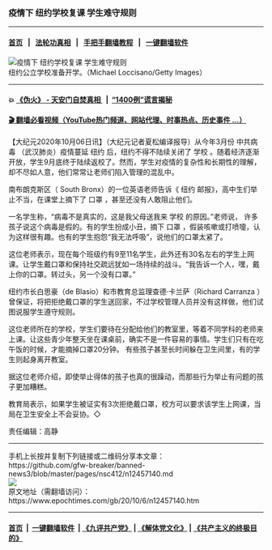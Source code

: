 ### 疫情下 纽约学校复课 学生难守规则
------------------------

#### [首页](https://github.com/gfw-breaker/banned-news3/blob/master/README.md) &nbsp;&nbsp;|&nbsp;&nbsp; [法轮功真相](https://github.com/begood0513/basic/blob/master/README.md)  &nbsp;&nbsp;|&nbsp;&nbsp; [手把手翻墙教程](https://github.com/gfw-breaker/guides/wiki)  &nbsp;&nbsp;|&nbsp;&nbsp; [一键翻墙软件](https://github.com/gfw-breaker/nogfw/blob/master/README.md)  



<div><img alt="疫情下 纽约学校复课 学生难守规则" class="attachment-djy_600_400 size-djy_600_400 wp-post-image" src="https://i.epochtimes.com/assets/uploads/2020/09/8ff498f69becddea2616c1e7e1f4bb9a-600x400.jpg"/>
<div class="caption">
 纽约公立学校准备开学。（Michael Loccisano/Getty Images）
</div></div><hr/>

#### 💥 [《伪火》 - 天安门自焚真相 ](http://158.247.195.190:10000/videos/blog/weihuo.html)&nbsp; |&nbsp; [“1400例”谎言揭秘  ](http://158.247.195.190:10000/videos/blog/jiexi1400.html)

#### [ 🎬  翻墙必看视频（YouTube热门频道、网站代理、时事热点、历史事件 ...）](https://github.com/gfw-breaker/links/blob/master/banned.md)

<div><p>
 【大纪元2020年10月06日讯】（大纪元记者夏松编译报导）从今年3月份
 <ok href="https://www.epochtimes.com/gb/tag/%E4%B8%AD%E5%85%B1%E7%97%85%E6%AF%92.html">
  中共病毒
 </ok>
 （武汉肺炎）疫情蔓延
 <ok href="https://www.epochtimes.com/gb/tag/%E7%BA%BD%E7%BA%A6.html">
  纽约
 </ok>
 后，纽约不得不陆续关闭了
 <ok href="https://www.epochtimes.com/gb/tag/%E5%AD%A6%E6%A0%A1.html">
  学校
 </ok>
 。随着经济逐渐开放，学生9月底终于陆续返校了。然而，学生对疫情的复杂性和长期性的理解，却不尽如人意，他们常常让老师们陷入管理的混乱中。
</p>
<p>
 南布朗克斯区（ South Bronx）的一位英语老师告诉《
 <ok href="https://www.epochtimes.com/gb/tag/%E7%BA%BD%E7%BA%A6.html">
  纽约
 </ok>
 邮报》，高中生们举止不当，在课堂上摘下了
 <ok href="https://www.epochtimes.com/gb/tag/%E5%8F%A3%E7%BD%A9.html">
  口罩
 </ok>
 ，甚至还没有人敢阻止他们。
</p>
<p>
 一名学生称，“病毒不是真实的，这是我父母送我来
 <ok href="https://www.epochtimes.com/gb/tag/%E5%AD%A6%E6%A0%A1.html">
  学校
 </ok>
 的原因。”老师说， 许多孩子说这个病毒是假的。有的学生扮成小丑，摘下
 <ok href="https://www.epochtimes.com/gb/tag/%E5%8F%A3%E7%BD%A9.html">
  口罩
 </ok>
 ，假装咳嗽或打喷嚏，认为这样很有趣。也有的学生抱怨“我无法呼吸”，说他们的口罩太紧了。
</p>
<p>
 这位老师表示，现在每个班级约有9至11名学生，此外还有30名左右的学生上网课。让学生戴口罩和保持社交疏远犹如一场持续的战斗。“我告诉一个人，嘿，戴上你的口罩。转过头，另一个没有口罩。”
</p>
<p>
 纽约市长白思豪（de Blasio）和市教育总监理查德·卡兰萨（Richard Carranza ）曾保证，将把拒绝戴口罩的学生送回家，不过学校管理人员并没有这样做，他们试图说服学生遵守规则。
</p>
<p>
 这位老师所在的学校，学生们要待在分配给他们的教室里，等着不同学科的老师来上课。让这些青少年整天坐在课桌前，确实不是一件容易的事情。学生们只有在吃午饭的时候，才能摘掉口罩20分钟。 有些孩子甚至长时间躲在卫生间里，有的学生则起身离开教室。
</p>
<p>
 据这位老师介绍，即使举止得体的孩子也真的很躁动，而那些行为举止有问题的孩子更加糟糕。
</p>
<p>
 教育局表示，如果学生被证实有3次拒绝戴口罩，校方可以要求该学生上网课，当局在卫生安全上不会妥协。◇
</p>
<p>
 责任编辑：高静
</p>
</div>
<hr/>
手机上长按并复制下列链接或二维码分享本文章：<br/>
https://github.com/gfw-breaker/banned-news3/blob/master/pages/nsc412/n12457140.md <br/>
<a href='https://github.com/gfw-breaker/banned-news3/blob/master/pages/nsc412/n12457140.md'><img src='https://github.com/gfw-breaker/banned-news3/blob/master/pages/nsc412/n12457140.md.png'/></a> <br/>
原文地址（需翻墙访问）：https://www.epochtimes.com/gb/20/10/6/n12457140.htm


------------------------
#### [首页](https://github.com/gfw-breaker/banned-news3/blob/master/README.md) &nbsp;|&nbsp; [一键翻墙软件](https://github.com/gfw-breaker/nogfw/blob/master/README.md) &nbsp;| [《九评共产党》](https://github.com/gfw-breaker/9ping.md/blob/master/README.md#九评之一评共产党是什么) | [《解体党文化》](https://github.com/gfw-breaker/jtdwh.md/blob/master/README.md) | [《共产主义的终极目的》](https://github.com/gfw-breaker/gczydzjmd.md/blob/master/README.md)


<img src='http://gfw-breaker.win/banned-news3/pages/nsc412/n12457140.md' width='0px' height='0px'/>